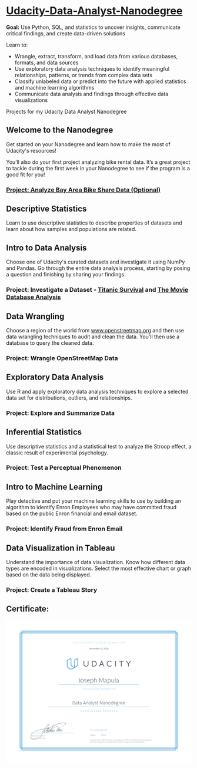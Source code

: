 # [Udacity-Data-Analyst-Nanodegree](https://www.udacity.com/course/data-analyst-nanodegree--nd002) 
**Goal:** Use Python, SQL, and statistics to uncover insights, communicate critical findings, and create data-driven solutions

Learn to:
* Wrangle, extract, transform, and load data from various databases, formats, and data
sources
* Use exploratory data analysis techniques to identify meaningful relationships, patterns,
or trends from complex data sets
* Classify unlabeled data or predict into the future with applied statistics and machine
learning algorithms
* Communicate data analysis and findings through effective data visualizations

Projects for my Udacity Data Analyst Nanodegree

## Welcome to the Nanodegree
Get started on your Nanodegree and learn how to make the most of Udacity's resources!

You’ll also do your first project analyzing bike rental data. It’s a great project to tackle during the first week in your Nanodegree to see if the program is a good fit for you!

### [Project: Analyze Bay Area Bike Share Data (Optional)](Analyze%20Bay%20Area%20Bike%20Share%20Data) 

## Descriptive Statistics
Learn to use descriptive statistics to describe properties of datasets and learn about how samples and populations are related.

## Intro to Data Analysis
Choose one of Udacity's curated datasets and investigate it using NumPy and Pandas. Go through the entire data analysis process, starting by posing a question and finishing by sharing your findings.

### Project: Investigate a Dataset - [Titanic Survival](P1-%20Investigate%20a%20Dataset/Titanic%20Survival/) and [The Movie Database Analysis](P1-%20Investigate%20a%20Dataset/Movies/) 

## Data Wrangling
Choose a region of the world from www.openstreetmap.org and then use data wrangling techniques to audit and clean the data. You'll then use a database to query the cleaned data.

### Project: Wrangle OpenStreetMap Data

## Exploratory Data Analysis
Use R and apply exploratory data analysis techniques to explore a selected data set for distributions, outliers, and relationships.

### Project: Explore and Summarize Data

## Inferential Statistics
Use descriptive statistics and a statistical test to analyze the Stroop effect, a classic result of experimental psychology.

### Project: Test a Perceptual Phenomenon

## Intro to Machine Learning
Play detective and put your machine learning skills to use by building an algorithm to identify Enron Employees who may have committed fraud based on the public Enron financial and email dataset.

### Project: Identify Fraud from Enron Email

## Data Visualization in Tableau
Understand the importance of data visualization. Know how different data types are encoded in visualizations. Select the most effective chart or graph based on the data being displayed.

### Project: Create a Tableau Story

## Certificate: 

![Nanodegree Certificate](Udacity%20Nanodegree%20Graduation%20Certificate.png)

